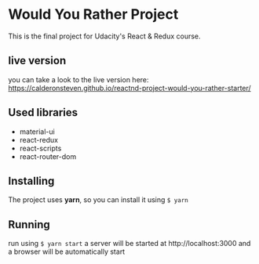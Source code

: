 # Would You Rather Project

This is the final project for Udacity's React & Redux course.

## live version
you can take a look to the live version here: https://calderonsteven.github.io/reactnd-project-would-you-rather-starter/

## Used libraries
- material-ui
- react-redux
- react-scripts
- react-router-dom

## Installing
The project uses **yarn**, so you can install it using `$ yarn`

## Running
run using `$ yarn start` a server will be started at http://localhost:3000 and a browser will be automatically start
